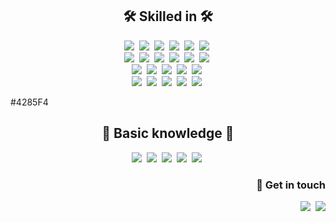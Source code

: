 
<h2 align="center">🛠 Skilled in 🛠</h2>

<p align="center">
  <img src="https://img.shields.io/badge/C-A8B9CC?style=flat-square&logo=C&logoColor=white"/></a>&nbsp   
  <img src="https://img.shields.io/badge/Java-007396?style=flat-square&logo=Java&logoColor=white"/></a>&nbsp   
  <img src="https://img.shields.io/badge/HTML5-E34F26?style=flat-square&logo=HTML5&logoColor=white"/></a>&nbsp   
  <img src="https://img.shields.io/badge/CSS3-1572B6?style=flat-square&logo=css3&logoColor=white"/></a>&nbsp   
  <img src="https://img.shields.io/badge/Javascript-ffb13b?style=flat-square&logo=javascript&logoColor=white"/></a>&nbsp 
  <img src="https://img.shields.io/badge/JQuery-0769AD?style=flat-square&logo=jQuery&logoColor=white"/></a>&nbsp 
  <br>
  <img src="https://img.shields.io/badge/Spring-6DB33F?style=flat-square&logo=Spring&logoColor=white"/></a>&nbsp    
  <img src="https://img.shields.io/badge/SpringBoot-6DB33F?style=flat-square&logo=Spring&logoColor=white"/></a>&nbsp
  <img src="https://img.shields.io/badge/aws-333664?style=flat-square&logo=amazon-aws&logoColor=white"/></a>&nbsp  
  <img src="https://img.shields.io/badge/Mysql-E6B91E?style=flat-square&logo=MySql&logoColor=white"/></a>&nbsp   
  <img src="https://img.shields.io/badge/MariaDB-003545?style=flat-square&logo=MariaDB&logoColor=white"/></a>&nbsp  
  <img src="https://img.shields.io/badge/S3-569A31?style=flat-square&logo=Amazon S3&logoColor=white"/></a>&nbsp   
  <br>
  <img src="https://img.shields.io/badge/ElasticSearch-005571?style=flat-square&logo=Elasticsearch&logoColor=white"/></a>&nbsp
  <img src="https://img.shields.io/badge/Github Actions-2088FF?style=flat-square&logo=GitHub Actions&logoColor=white"/></a>&nbsp 
  <img src="https://img.shields.io/badge/Beanstalk-2088FF?style=flat-square&logo=GitHub Actions&logoColor=white"/></a>&nbsp 
  <img src="https://img.shields.io/badge/Nginx-2088FF?style=flat-square&logo=GitHub Actions&logoColor=white"/></a>&nbsp 
  <img src="https://img.shields.io/badge/Global Accelerator-2088FF?style=flat-square&logo=GitHub Actions&logoColor=white"/></a>&nbsp 
  <br>
  <img src="https://img.shields.io/badge/Jmeter-D22128?style=flat-square&logo=PageSpeed Insights&logoColor=white"/></a>&nbsp 
  <img src="https://img.shields.io/badge/PageSpeed Insight-4285F4?style=flat-square&logo=PageSpeed Insights&logoColor=white"/></a>&nbsp 
  <img src="https://img.shields.io/badge/Datadog-632CA6?style=flat-square&logo=Datadog&logoColor=white"/></a>&nbsp 
  <img src="https://img.shields.io/badge/Sentry-362D59?style=flat-square&logo=Sentry&logoColor=white"/></a>&nbsp 
  <img src="https://img.shields.io/badge/Slack-4A154B?style=flat-square&logo=Slack&logoColor=white"/></a>&nbsp 
  
</p> 
#4285F4

<h2 align="center">📖 Basic knowledge 📖</h2>

<p align="center">
  <img src="https://img.shields.io/badge/C++-00599C?style=flat-square&logo=C%2B%2B&logoColor=white"/></a>&nbsp 
  <img src="https://img.shields.io/badge/Typescript-3178C6?style=flat-square&logo=HTML5&logoColor=white"/></a>&nbsp   
  <img src="https://img.shields.io/badge/React-61DAFB?style=flat-square&logo=Go&logoColor=blue"/></a>&nbsp 
  <img src="https://img.shields.io/badge/Next.js-000000?style=flat-square&logo=Go&logoColor=white"/></a>&nbsp 
  <img src="https://img.shields.io/badge/Trello-0052CC?style=flat-square&logo=MySql&logoColor=white"/></a>&nbsp 
<br>
<h3 align="right"> 👜 Get in touch </h3>
<p align="right">
  <a href="https://sooolog.dev"><img src="https://img.shields.io/badge/sooolog.dev-222222?style=flat-square&logo=Vimeo&logoColor=white&link=https://sooolog.dev"/></a>&nbsp
  <a href="mailto:merlinsbeard303@gmail.com"><img src="https://img.shields.io/badge/Gmail-d14836?style=flat-square&logo=Gmail&logoColor=white&link=merlinsbeard303@gmail.com"/></a>
</p>


